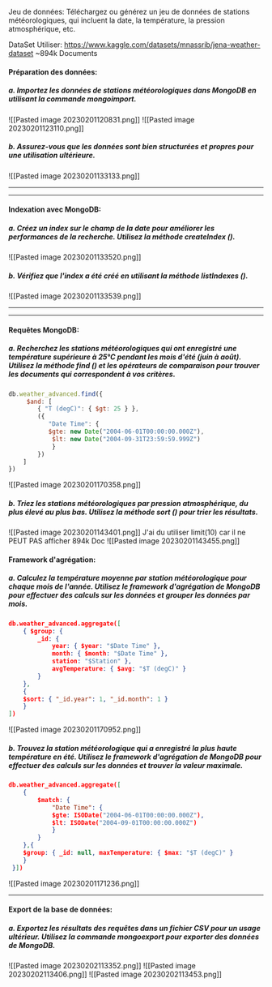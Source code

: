 Jeu de données: Téléchargez ou générez un jeu de données de stations météorologiques, qui incluent la date, la température, la pression atmosphérique, etc.

DataSet Utiliser:
https://www.kaggle.com/datasets/mnassrib/jena-weather-dataset
~894k Documents


#### Préparation des données:
##### a. Importez les données de stations météorologiques dans MongoDB en utilisant la commande mongoimport.

![[Pasted image 20230201120831.png]]
![[Pasted image 20230201123110.png]]





##### b. Assurez-vous que les données sont bien structurées et propres pour une utilisation ultérieure.
![[Pasted image 20230201133133.png]]




----
---
#### Indexation avec MongoDB:
##### a. Créez un index sur le champ de la date pour améliorer les performances de la recherche. Utilisez la méthode createIndex ().

![[Pasted image 20230201133520.png]]

##### b. Vérifiez que l'index a été créé en utilisant la méthode listIndexes ().

![[Pasted image 20230201133539.png]]

---
---
#### Requêtes MongoDB:
##### a. Recherchez les stations météorologiques qui ont enregistré une température supérieure à 25°C pendant les mois d'été (juin à août). Utilisez la méthode find () et les opérateurs de comparaison pour trouver les documents qui correspondent à vos critères.


 ```Javascript
db.weather_advanced.find({
     $and: [
        { "T (degC)": { $gt: 25 } },
        ({
           "Date Time": { 
           $gte: new Date("2004-06-01T00:00:00.000Z"),
            $lt: new Date("2004-09-31T23:59:59.999Z") 
            }
        })
    ]
})
```
![[Pasted image 20230201170358.png]]



##### b. Triez les stations météorologiques par pression atmosphérique, du plus élevé au plus bas. Utilisez la méthode sort () pour trier les résultats.
![[Pasted image 20230201143401.png]]
J'ai du utiliser limit(10) car il ne PEUT PAS afficher 894k Doc
![[Pasted image 20230201143455.png]]



#### Framework d'agrégation:
##### a. Calculez la température moyenne par station météorologique pour chaque mois de l'année. Utilisez le framework d'agrégation de MongoDB pour effectuer des calculs sur les données et grouper les données par mois.

``` JSON
db.weather_advanced.aggregate([
	{ $group: {
		_id: {
			year: { $year: "$Date Time" },
			month: { $month: "$Date Time" },
			station: "$Station" },
			avgTemperature: { $avg: "$T (degC)" }
		}
	},
	{
	$sort: { "_id.year": 1, "_id.month": 1 }
	}
])
```
![[Pasted image 20230201170952.png]]


##### b. Trouvez la station météorologique qui a enregistré la plus haute température en été. Utilisez le framework d'agrégation de MongoDB pour effectuer des calculs sur les données et trouver la valeur maximale.

```JSON
db.weather_advanced.aggregate([
	{ 
		$match: {
			"Date Time": {
			$gte: ISODate("2004-06-01T00:00:00.000Z"),
			$lt: ISODate("2004-09-01T00:00:00.000Z")
			}
		}
	},{
	$group: { _id: null, maxTemperature: { $max: "$T (degC)" }
	}
 }])
```
![[Pasted image 20230201171236.png]]


---
#### Export de la base de données:
##### a. Exportez les résultats des requêtes dans un fichier CSV pour un usage ultérieur. Utilisez la commande mongoexport pour exporter des données de MongoDB.

![[Pasted image 20230202113352.png]]
![[Pasted image 20230202113406.png]]
![[Pasted image 20230202113453.png]]


